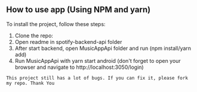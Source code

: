 ## How to use app (Using NPM and yarn)

To install the project, follow these steps:

1. Clone the repo:
2. Open readme in spotify-backend-api folder
3. After start backend, open MusicAppApi folder and run (npm install/yarn add)
4. Run MusicAppApi with yarn start android (don't forget to open your browser and navigate to http://localhost:3050/login)

```This project still has a lot of bugs. If you can fix it, please fork my repo. Thank You```
